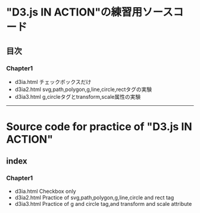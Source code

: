 # "D3.js IN ACTION"の練習用ソースコード
## 目次
### Chapter1
- d3ia.html チェックボックスだけ
- d3ia2.html svg,path,polygon,g,line,circle,rectタグの実験
- d3ia3.html g,circleタグとtransform,scale属性の実験
-------------------------------

# Source code for practice of "D3.js IN ACTION"
## index
### Chapter1
- d3ia.html Checkbox only
- d3ia2.html Practice of svg,path,polygon,g,line,circle and rect tag
- d3ia3.html Practice of g and circle tag,and transform and scale attribute

